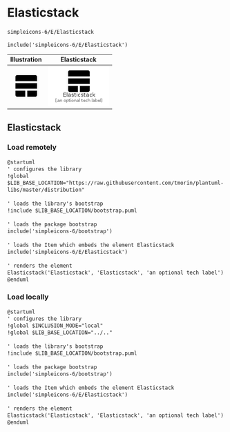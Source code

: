 # Elasticstack


```text
simpleicons-6/E/Elasticstack
```

```text
include('simpleicons-6/E/Elasticstack')
```



| Illustration | Elasticstack |
| :---: | :---: |
| ![illustration for Illustration](../../simpleicons-6/E/Elasticstack.png) | ![illustration for Elasticstack](../../simpleicons-6/E/Elasticstack.Local.png) |




## Elasticstack

### Load remotely
```plantuml
@startuml
' configures the library
!global $LIB_BASE_LOCATION="https://raw.githubusercontent.com/tmorin/plantuml-libs/master/distribution"

' loads the library's bootstrap
!include $LIB_BASE_LOCATION/bootstrap.puml

' loads the package bootstrap
include('simpleicons-6/bootstrap')

' loads the Item which embeds the element Elasticstack
include('simpleicons-6/E/Elasticstack')

' renders the element
Elasticstack('Elasticstack', 'Elasticstack', 'an optional tech label')
@enduml
```

### Load locally
```plantuml
@startuml
' configures the library
!global $INCLUSION_MODE="local"
!global $LIB_BASE_LOCATION="../.."

' loads the library's bootstrap
!include $LIB_BASE_LOCATION/bootstrap.puml

' loads the package bootstrap
include('simpleicons-6/bootstrap')

' loads the Item which embeds the element Elasticstack
include('simpleicons-6/E/Elasticstack')

' renders the element
Elasticstack('Elasticstack', 'Elasticstack', 'an optional tech label')
@enduml
```

